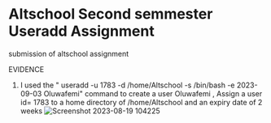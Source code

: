 # Altschool Second semmester Useradd Assignment 
submission of altschool assignment 

EVIDENCE 

1) I used  the " useradd -u 1783 -d /home/Altschool -s /bin/bash -e 2023-09-03 Oluwafemi" command to create a user Oluwafemi , Assign a user id= 1783 to a home directory of /home/Altschool  and an expiry date of 2 weeks 
![Screenshot 2023-08-19 104225](https://github.com/Emperor-poe/Altschool_Second-Sem-class-work-/assets/112198917/88242ba1-f8db-4364-b25f-7fdbf1f671e5)

